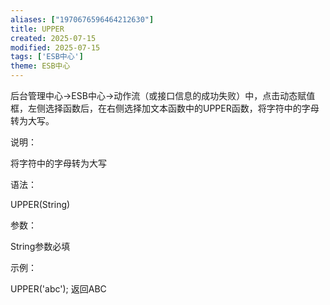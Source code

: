 ```yaml
---
aliases: ["1970676596464212630"]
title: UPPER
created: 2025-07-15
modified: 2025-07-15
tags: ['ESB中心']
theme: ESB中心
---
```


后台管理中心->ESB中心->动作流（或接口信息的成功失败）中，点击动态赋值框，左侧选择函数后，在右侧选择加文本函数中的UPPER函数，将字符中的字母转为大写。

说明：

将字符中的字母转为大写

语法：

UPPER(String)

参数：

String参数必填

示例：

UPPER('abc'); 返回ABC